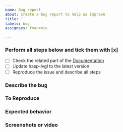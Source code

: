 ```yaml
---
name: Bug report
about: Create a bug report to help us improve
title: ''
labels: bug
assignees: fvanroie

---
```


<!--
IMPORTANT
Issues that don't use this template will be ignored and closed.

If you are not sure if your issue is a bug, please open a [github discussion](https://github.com/fvanroie/hasp-lvgl/discussions) first
or join the [#hasp-lvgl channel](https://discord.gg/VCWyuhF) on Discord.
-->

### Perform all steps below and tick them with [x]
- [ ] Check the related part of the [Documentation](https://fvanroie.github.io/hasp-docs/)
- [ ] Update hasp-lvgl to the latest version
- [ ] Reproduce the issue and describe all steps

### Describe the bug
<!--
A clear and concise description of what the bug is.
-->

### To Reproduce
<!--
Provide a small, independent code sample that can be used to reproduce the issue.
Format the code like this:
```json
your code here
```
-->

### Expected behavior
<!--
A clear and concise description of what you expected to happen.
-->

### Screenshots or video
<!--
If applicable, add screenshots to help explain your problem.
-->
